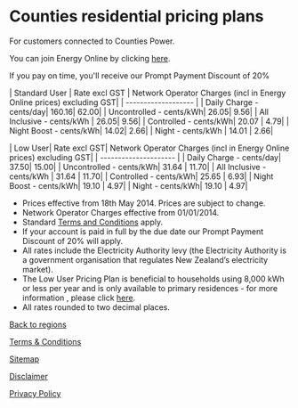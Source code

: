 # Counties residential pricing plans
For customers connected to Counties Power.

You can join Energy Online by clicking [here](http://www.energyonline.co.nz/Default.aspx?tabid=98).

<p class="intro">If you pay on time, you'll receive our Prompt Payment Discount of 20%</p>

| Standard User	| Rate excl GST	| Network Operator Charges (incl in Energy Online prices) excluding GST| 
| ------------------- | 
| Daily Charge - cents/day| 	160.16| 	62.00| 
| Uncontrolled - cents/kWh| 	26.05| 	9.56| 
| All Inclusive - cents/kWh	| 26.05| 	9.56| 
| Controlled - cents/kWh| 	20.07	| 4.79| 
| Night Boost - cents/kWh| 	14.02| 	2.66| 
| Night - cents/kWh	| 14.01	| 2.66| 
 

| Low User| 	Rate excl GST| 	Network Operator Charges (incl in Energy Online prices) excluding GST| 
| --------------------- | 
| Daily Charge - cents/day| 	37.50| 	15.00| 
| Uncontrolled - cents/kWh| 	31.64	| 11.70| 
| All Inclusive - cents/kWh	| 31.64	| 11.70| 
| Controlled - cents/kWh| 	25.65	| 6.93| 
| Night Boost - cents/kWh| 	19.10	| 4.97| 
| Night - cents/kWh| 	19.10	| 4.97| 
 

- Prices effective from 18th May 2014. Prices are subject to change.
- Network Operator Charges effective from 01/01/2014.
- Standard [Terms and Conditions](http://www.energyonline.co.nz/terms) apply.
- If your account is paid in full by the due date our Prompt Payment Discount of 20% will apply.
- All rates include the Electricity Authority levy (the Electricity Authority is a government organisation that regulates New Zealand’s electricity market).
- The Low User Pricing Plan is beneficial to households using 8,000 kWh or less per year and is only available to primary residences - for more information , please click [here](http://www.energyonline.co.nz/Default.aspx?tabid=148).
- All rates rounded to two decimal places.



[Back to regions](http://www.energyonline.co.nz/residential/pricing_plans/residential_electricity_pricing_plans)


[Terms & Conditions](http://www.energyonline.co.nz/terms)

[Sitemap](http://www.energyonline.co.nz/home/site_map)

[Disclaimer](http://www.energyonline.co.nz/home/site_map/disclaimer)

[Privacy Policy](http://www.energyonline.co.nz/home/site_map/privacy_policy)